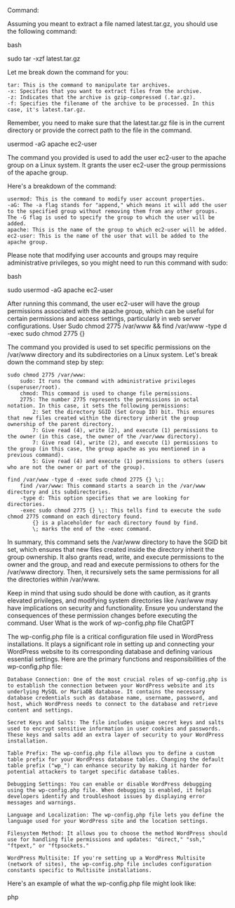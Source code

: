 Command:

Assuming you meant to extract a file named latest.tar.gz, you should use the following command:

bash

sudo tar -xzf latest.tar.gz

Let me break down the command for you:

    tar: This is the command to manipulate tar archives.
    -x: Specifies that you want to extract files from the archive.
    -z: Indicates that the archive is gzip-compressed (.tar.gz).
    -f: Specifies the filename of the archive to be processed. In this case, it's latest.tar.gz.

Remember, you need to make sure that the latest.tar.gz file is in the current directory or provide the correct path to the file in the command.

usermod -aG apache ec2-user


The command you provided is used to add the user ec2-user to the apache group on a Linux system. It grants the user ec2-user the group permissions of the apache group.

Here's a breakdown of the command:

    usermod: This is the command to modify user account properties.
    -aG: The -a flag stands for "append," which means it will add the user to the specified group without removing them from any other groups. The -G flag is used to specify the group to which the user will be added.
    apache: This is the name of the group to which ec2-user will be added.
    ec2-user: This is the name of the user that will be added to the apache group.

Please note that modifying user accounts and groups may require administrative privileges, so you might need to run this command with sudo:

bash

sudo usermod -aG apache ec2-user

After running this command, the user ec2-user will have the group permissions associated with the apache group, which can be useful for certain permissions and access settings, particularly in web server configurations.
User
Sudo chmod 2775 /var/www && find /var/www -type d -exec sudo chmod 2775 {} 


The command you provided is used to set specific permissions on the /var/www directory and its subdirectories on a Linux system. Let's break down the command step by step:

    sudo chmod 2775 /var/www:
        sudo: It runs the command with administrative privileges (superuser/root).
        chmod: This command is used to change file permissions.
        2775: The number 2775 represents the permissions in octal notation. In this case, it sets the following permissions:
            2: Set the directory SGID (Set Group ID) bit. This ensures that new files created within the directory inherit the group ownership of the parent directory.
            7: Give read (4), write (2), and execute (1) permissions to the owner (in this case, the owner of the /var/www directory).
            7: Give read (4), write (2), and execute (1) permissions to the group (in this case, the group apache as you mentioned in a previous command).
            5: Give read (4) and execute (1) permissions to others (users who are not the owner or part of the group).

    find /var/www -type d -exec sudo chmod 2775 {} \;:
        find /var/www: This command starts a search in the /var/www directory and its subdirectories.
        -type d: This option specifies that we are looking for directories.
        -exec sudo chmod 2775 {} \;: This tells find to execute the sudo chmod 2775 command on each directory found.
            {} is a placeholder for each directory found by find.
            \; marks the end of the -exec command.

In summary, this command sets the /var/www directory to have the SGID bit set, which ensures that new files created inside the directory inherit the group ownership. It also grants read, write, and execute permissions to the owner and the group, and read and execute permissions to others for the /var/www directory. Then, it recursively sets the same permissions for all the directories within /var/www.

Keep in mind that using sudo should be done with caution, as it grants elevated privileges, and modifying system directories like /var/www may have implications on security and functionality. Ensure you understand the consequences of these permission changes before executing the command.
User
What is the work of wp-config.php file 
ChatGPT

The wp-config.php file is a critical configuration file used in WordPress installations. It plays a significant role in setting up and connecting your WordPress website to its corresponding database and defining various essential settings. Here are the primary functions and responsibilities of the wp-config.php file:

    Database Connection: One of the most crucial roles of wp-config.php is to establish the connection between your WordPress website and its underlying MySQL or MariaDB database. It contains the necessary database credentials such as database name, username, password, and host, which WordPress needs to connect to the database and retrieve content and settings.

    Secret Keys and Salts: The file includes unique secret keys and salts used to encrypt sensitive information in user cookies and passwords. These keys and salts add an extra layer of security to your WordPress installation.

    Table Prefix: The wp-config.php file allows you to define a custom table prefix for your WordPress database tables. Changing the default table prefix ("wp_") can enhance security by making it harder for potential attackers to target specific database tables.

    Debugging Settings: You can enable or disable WordPress debugging using the wp-config.php file. When debugging is enabled, it helps developers identify and troubleshoot issues by displaying error messages and warnings.

    Language and Localization: The wp-config.php file lets you define the language used for your WordPress site and the location settings.

    Filesystem Method: It allows you to choose the method WordPress should use for handling file permissions and updates: "direct," "ssh," "ftpext," or "ftpsockets."

    WordPress Multisite: If you're setting up a WordPress Multisite (network of sites), the wp-config.php file includes configuration constants specific to Multisite installations.

Here's an example of what the wp-config.php file might look like:

php

<?php
define('DB_NAME', 'database_name_here');
define('DB_USER', 'username_here');
define('DB_PASSWORD', 'password_here');
define('DB_HOST', 'localhost');

define('AUTH_KEY',         'put your unique phrase here');
define('SECURE_AUTH_KEY',  'put your unique phrase here');
define('LOGGED_IN_KEY',    'put your unique phrase here');
define('NONCE_KEY',        'put your unique phrase here');
define('AUTH_SALT',        'put your unique phrase here');
define('SECURE_AUTH_SALT', 'put your unique phrase here');
define('LOGGED_IN_SALT',   'put your unique phrase here');
define('NONCE_SALT',       'put your unique phrase here');

$table_prefix = 'wp_';

define('WP_DEBUG', false);

/* ... other configuration settings ... */

The wp-config.php file should be kept secure because it contains sensitive information. Make sure to back it up regularly and avoid sharing it publicly or with unauthorized individuals.




The correct command to use ssh-add with the macOS Keychain integration is as follows:

bash

ssh-add -K or 
Ssh-add apple-use-keychain 

The -K option is used to add the identities (private keys) to the Apple's Keychain on macOS. When you run this command, it will prompt you for the passphrase of the private key file and then add it to the Keychain.

Here's how the command works:

    Open the Terminal on your macOS.
    Type ssh-add -K and press Enter.
    If you have passphrase-protected private keys, you will be prompted to enter the passphrase for each key you want to add to the Keychain.

By adding the identities to the Keychain, you can avoid entering the passphrase every time you use your private keys during an SSH session. The Keychain will automatically manage the passphrase for you while providing enhanced security for your private keys.
User
ssh-add —apple-use-keychain key.pem 


This command will add the private key key.pem to the Keychain, and it will prompt you to enter the passphrase associated with that private key. Once you've entered the passphrase, the private key will be added to the Keychain, and macOS will manage the passphrase for you, so you won't have to enter it every time you use the private key during an SSH session.

........................................
ssh  -A ec2-user@Ip 


The ssh command you provided is used to initiate an SSH connection to an Amazon EC2 instance with agent forwarding enabled. Let's break down the command:

bash

ssh -A ec2-user@IP

    ssh: This is the command to initiate the SSH connection.
    -A: This option enables agent forwarding. Agent forwarding allows you to use your local SSH key on the remote server to access other systems or resources that require your public key for authentication. It allows you to jump from the EC2 instance to other SSH-enabled systems without storing your private key on the EC2 instance itself.
    ec2-user: This is the username used to log in to the EC2 instance. The specific username may vary depending on the AMI (Amazon Machine Image) you are using. For Amazon Linux and Amazon Linux 2 AMIs, the default username is typically ec2-user.
    IP: This is the public IP address or hostname of your EC2 instance. Replace "IP" with the actual public IP address or hostname of your instance.

To establish the SSH connection, open a terminal or command prompt on your local machine and enter the command, replacing IP with the actual public IP address or hostname of your EC2 instance. If your SSH key is correctly configured and you have the necessary permissions, the connection will be established, and you'll be logged in to the EC2 instance as the specified user (ec2-user in this case).


/* SSL Settings */
define('FORCE_SSL_ADMIN', true);

// Get true SSL status from AWS load balancer
if(isset($_SERVER['HTTP_X_FORWARDED_PROTO']) && $_SERVER['HTTP_X_FORWARDED_PROTO'] === 'https') {
  $_SERVER['HTTPS'] = '1';
}


The code you provided above is related to SSL (Secure Sockets Layer) settings for a WordPress site running on an Amazon Web Services (AWS) Elastic Load Balancer (ELB) or proxy server. Let's break down the code and its purpose:

    define('FORCE_SSL_ADMIN', true);:
    This line sets the FORCE_SSL_ADMIN constant to true. In WordPress, when this constant is set to true, it forces all administration and login pages to use SSL. It ensures that the WordPress dashboard and login credentials are transmitted over an encrypted HTTPS connection, adding an extra layer of security.

    SSL Termination using AWS ELB or Proxy Server:
    The code block starting with if(isset($_SERVER['HTTP_X_FORWARDED_PROTO']) ... checks for a specific header in the HTTP request, indicating whether the original request came via HTTPS (secure) or HTTP (non-secure). When using an AWS Elastic Load Balancer (ELB) or a proxy server, the ELB or proxy forwards the original client request to the web server. However, it also adds an X-Forwarded-Proto header to the request, indicating whether the original request was secure (HTTPS) or not (HTTP).
        $_SERVER['HTTP_X_FORWARDED_PROTO']: This accesses the value of the X-Forwarded-Proto header in the HTTP request, if it exists.
        === 'https': This checks if the value of the X-Forwarded-Proto header is equal to 'https', which means the original request was made via HTTPS.
        If the condition is true (meaning the original request was secure via HTTPS), the code sets $_SERVER['HTTPS'] to '1'. This tricks WordPress into thinking that the current request is over HTTPS, ensuring that WordPress generates secure URLs and content links.

    Essentially, this code snippet ensures that WordPress behaves correctly when behind a proxy (like AWS ELB) that handles SSL termination and forwards requests to the web server over HTTP.

By combining the two parts, you ensure that all administration and login pages of your WordPress site use SSL and that WordPress generates correct URLs and content links even when accessed via a proxy like AWS ELB that handles SSL termination.

Please note that the effectiveness of this code depends on your specific server setup and configuration, so always test thoroughly after making such changes to ensure everything works as expected.

